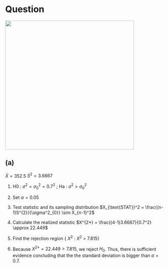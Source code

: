 # Question
<img width="409" src="https://github.com/user-attachments/assets/e63d5325-ccac-43a4-9c68-1dd94a7e4ea1"/>   

## (a)
$\bar{X}=352.5$
$S^2=3.6667$

1. H0 : $\sigma^2 = \sigma_{0}^2 = 0.7^2$ ; Ha : $\sigma^2 > \sigma_{0}^2$
2. Set $\alpha = 0.05$
3. Test statistic and its sampling distribution
$X_{\text{STAT}}^2 = \frac{(n-1)S^{2}}{\sigma^2_{0}} \sim X_{n-1}^2$

4. Calculate the realized statistic
   $X^{2*} = \frac{(4-1)3.6667}{0.7^2} \approx 22.449$
5. Find the rejection region { $X^2$ : $X^2$ > 7.815}
6. Because $X^{2*}=22.449 > 7.815$, we reject $H_{0}$. Thus, there is sufficient evidence concluding that the the standard deviation is bigger than $\sigma=0.7$.
